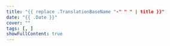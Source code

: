 ```yaml
---
title: "{{ replace .TranslationBaseName "-" " " | title }}"
date: "{{ .Date }}"
cover: ""
tags: [, ]
showFullContent: true
---
```

